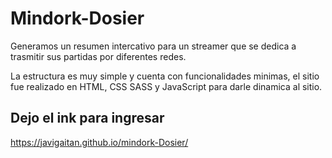# Mindork-Dosier


Generamos un resumen intercativo para un streamer que se dedica a trasmitir sus partidas por diferentes redes.

La estructura es muy simple y cuenta con funcionalidades minimas, el sitio fue realizado en HTML, CSS SASS y JavaScript para darle dinamica al sitio.

<h2>Dejo el ink para ingresar </h2>

https://javigaitan.github.io/mindork-Dosier/
